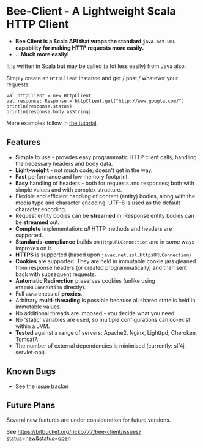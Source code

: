 Bee-Client - A Lightweight Scala HTTP Client
============================================

* **Bee Client is a Scala API that wraps the standard `java.net.URL` capability for making HTTP requests more easily.**
* **...Much more easily!**

It is written in Scala but may be called (a lot less easily) from Java also.

Simply create an `HttpClient` instance and get / post / whatever your requests.

    val httpClient = new HttpClient
    val response: Response = httpClient.get("http://www.google.com/")
    println(response.status)
    println(response.body.asString)

More examples follow in [the tutorial](http://www.bigbeeconsultants.co.uk/content/bee-client/basics).

## Features ##

* **Simple** to use - provides easy programmatic HTTP client calls, handling the necessary headers and body data.
* **Light-weight** - not much code; doesn't get in the way.
* **Fast** performance and low memory footprint.
* **Easy** handling of headers - both for requests and responses; both with simple values and with complex structure.
* Flexible and efficient handling of content (entity) bodies, along with the media type and character encoding. UTF-8 is used as the default character encoding.
* Request entity bodies can be **streamed** in. Response entity bodies can be **streamed** out.
* **Complete** implementation: *all* HTTP methods and headers are supported.
* **Standards-compliance** builds on `HttpURLConnection` and in some ways improves on it.
* **HTTPS** is supported (based upon `javax.net.ssl.HttpsURLConnection`)
* **Cookies** are supported. They are held in immutable cookie jars gleaned from response headers (or created programmatically) and then sent back with subsequent requests.
* **Automatic Redirection** preserves cookies (unlike using `HttpURLConnection` directly).
* Full awareness of **proxies**.
* Arbitrary **multi-threading** is possible because all shared state is held in immutable values.
* No additional threads are imposed - you decide what you need.
* No 'static' variables are used, so multiple configurations can co-exist within a JVM.
* **Tested** against a range of servers: Apache2, Nginx, Lighttpd, Cherokee, Tomcat7.
* The number of external dependencies is minimised (currently: slf4j, servlet-api).

## Known Bugs ##

*   See the [issue tracker](https://bitbucket.org/rickb777/bee-client/issues?status=new&status=open "BitBucket IssueTracker for Bee-Client")

## Future Plans ##

Several new features are under consideration for future versions.

See https://bitbucket.org/rickb777/bee-client/issues?status=new&status=open
